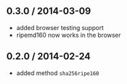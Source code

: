0.3.0 / 2014-03-09
------------------
* added browser testing support
* ripemd160 now works in the browser

0.2.0 / 2014-02-24
------------------
* added method `sha256ripe160`